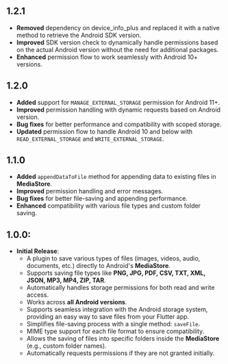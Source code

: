 ## 1.2.1

* **Removed** dependency on device_info_plus and replaced it with a native method to retrieve the Android SDK version.
* **Improved** SDK version check to dynamically handle permissions based on the actual Android version without the need for additional packages.
* **Enhanced** permission flow to work seamlessly with Android 10+ versions.

## 1.2.0

* **Added** support for `MANAGE_EXTERNAL_STORAGE` permission for Android 11+.
* **Improved** permission handling with dynamic requests based on Android version.
* **Bug fixes** for better performance and compatibility with scoped storage.
* **Updated** permission flow to handle Android 10 and below with `READ_EXTERNAL_STORAGE` and `WRITE_EXTERNAL_STORAGE`.


## 1.1.0

* **Added** `appendDataToFile` method for appending data to existing files in **MediaStore**.
* **Improved** permission handling and error messages.
* **Bug fixes** for better file-saving and appending performance.
* **Enhanced** compatibility with various file types and custom folder saving.

## 1.0.0:

* **Initial Release**:
  - A plugin to save various types of files (images, videos, audio, documents, etc.) directly to Android's **MediaStore**.
  - Supports saving file types like **PNG, JPG, PDF, CSV, TXT, XML, JSON, MP3, MP4, ZIP, TAR**.
  - Automatically handles storage permissions for both read and write access.
  - Works across **all Android versions**.
  - Supports seamless integration with the Android storage system, providing an easy way to save files from your Flutter app.
  - Simplifies file-saving process with a single method: `saveFile`.
  - MIME type support for each file format to ensure compatibility.
  - Allows the saving of files into specific folders inside the **MediaStore** (e.g., custom folder names).
  - Automatically requests permissions if they are not granted initially.